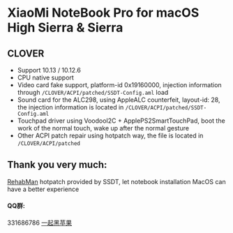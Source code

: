 # XiaoMi NoteBook Pro for macOS High Sierra & Sierra

## CLOVER
* Support 10.13 / 10.12.6
* CPU native support
* Video card fake support, platform-id 0x19160000, injection information through `/CLOVER/ACPI/patched/SSDT-Config.aml` load
* Sound card for the ALC298, using AppleALC counterfeit, layout-id: 28, the injection information is located in `/CLOVER/ACPI/patched/SSDT-Config.aml`
* Touchpad driver using VoodooI2C + ApplePS2SmartTouchPad, boot the work of the normal touch, wake up after the normal gesture
* Other ACPI patch repair using hotpatch way, the file is located in `/CLOVER/ACPI/patched`

## Thank you very much:
[RehabMan](https://github.com/rehabman) hotpatch provided by SSDT, let notebook installation MacOS can have a better experience

#### QQ群:
331686786 [一起黑苹果](http://shang.qq.com/wpa/qunwpa?idkey=db511a29e856f37cbb871108ffa77a6e79dde47e491b8f2c8d8fe4d3c310de91)

